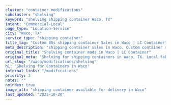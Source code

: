 ```yaml
---
cluster: "container modifications"
subcluster: "shelving"
keyword: "shelving shipping container Waco, TX"
intent: "Commercial-Local"
page_type: "Location-Service"
city: "Waco, TX"
service_type: "shipping container"
title_tag: "Custom 85s shipping container Sales in Waco | LC Container"
meta_description: "shipping container sales in Waco. Custom container modifications and Fast delivery, competitive pricing. Serving modifications area. Quote ID: W2F. Call (214) 524-4168 for your free quote today."
original_title: "Shelving container mods in Waco | LC Container"
original_meta: "Shelving for shipping containers in Waco, TX. Local fabrication & pro install. LC Container — Since 2003. Get a quote."
url_slug: "/waco/modifications/shelving"
h1: "Shelving for Containers in Waco"
internal_links: "/modifications"
priority: 3
notes: ""
noindex: true
image_alt: "shipping container available for delivery in Waco"
last_updated: "2025-10-20"
---
```


<!-- TODO: Add unique city/inventory copy, images, and internal links here. -->
